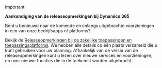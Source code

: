 > [!IMPORTANT]
> **Aankondiging van de releaseopmerkingen bij Dynamics 365**
>
> Bent u benieuwd naar de komende en onlangs uitgebrachte voorzieningen in een van onze bedrijfsapps of platforms? 
> 
> Bekijk de [Releaseopmerkingen bij de zakelijke toepassingen en toepassingsplatforms](https://go.microsoft.com/fwlink/?linkid=2010158). We hebben alle details op één plaats verzameld die u kunt gebruiken voor uw planning. Afhankelijk van de versie van de releaseopmerkingen kunt u lezen over nieuwe services en voorzieningen, en over nieuwe functies die in de toekomst worden uitgebracht.
